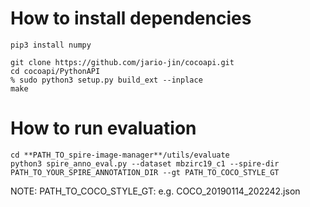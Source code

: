 # How to install dependencies
```
pip3 install numpy

git clone https://github.com/jario-jin/cocoapi.git
cd cocoapi/PythonAPI
% sudo python3 setup.py build_ext --inplace
make
```

# How to run evaluation
```
cd **PATH_TO_spire-image-manager**/utils/evaluate
python3 spire_anno_eval.py --dataset mbzirc19_c1 --spire-dir PATH_TO_YOUR_SPIRE_ANNOTATION_DIR --gt PATH_TO_COCO_STYLE_GT
```
NOTE: PATH_TO_COCO_STYLE_GT: e.g. COCO_20190114_202242.json
